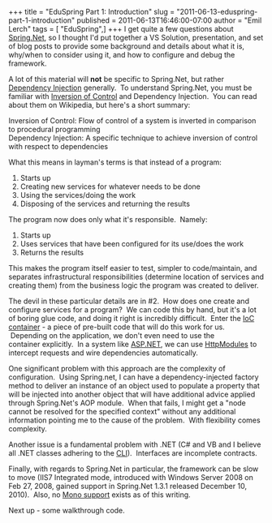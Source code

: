 +++
title = "EduSpring Part 1: Introduction"
slug = "2011-06-13-eduspring-part-1-introduction"
published = 2011-06-13T16:46:00-07:00
author = "Emil Lerch"
tags = [ "EduSpring",]
+++
I get quite a few questions about
[Spring.Net](http://springframework.net/), so I thought I'd put together
a VS Solution, presentation, and set of blog posts to provide some
background and details about what it is, why/when to consider using it,
and how to configure and debug the framework.  
  
A lot of this material will **not** be specific to Spring.Net, but
rather [Dependency
Injection](http://en.wikipedia.org/wiki/Dependency_injection) generally.
 To understand Spring.Net, you must be familiar with [Inversion of
Control](http://en.wikipedia.org/wiki/Inversion_of_control) and
Dependency Injection.  You can read about them on Wikipedia, but here's
a short summary:  
  
Inversion of Control: Flow of control of a system is inverted in
comparison to procedural programming  
Dependency Injection: A specific technique to achieve inversion of
control with respect to dependencies  
  
What this means in layman's terms is that instead of a program:  
  

1.  Starts up
2.  Creating new services for whatever needs to be done
3.  Using the services/doing the work
4.  Disposing of the services and returning the results

The program now does only what it's responsible.  Namely:

1.  Starts up
2.  Uses services that have been configured for its use/does the work
3.  Returns the results

This makes the program itself easier to test, simpler to code/maintain,
and separates infrastructural responsibilities (determine location of
services and creating them) from the business logic the program was
created to deliver.

  

The devil in these particular details are in \#2.  How does one create
and configure services for a program?  We can code this by hand, but
it's a lot of boring glue code, and doing it right is incredibly
difficult.  Enter the [IoC
container](http://www.martinfowler.com/articles/injection.html) - a
piece of pre-built code that will do this work for us.  Depending on the
application, we don't even need to use the container explicitly.  In a
system like [ASP.NET](http://www.asp.net/), we can use
[HttpModules](http://msdn.microsoft.com/en-us/library/system.web.ihttpmodule.aspx)
to intercept requests and wire dependencies automatically.

  

One significant problem with this approach are the complexity of
configuration.  Using Spring.net, I can have a dependency-injected
factory method to deliver an instance of an object used to populate a
property that will be injected into another object that will have
additional advice applied through Spring.Net's AOP module.  When that
fails, I might get a "node cannot be resolved for the specified context"
without any additional information pointing me to the cause of the
problem.  With flexibility comes complexity.

  

Another issue is a fundamental problem with .NET (C\# and VB and I
believe all .NET classes adhering to the
[CLI](http://www.ecma-international.org/publications/files/ECMA-ST/Ecma-335.pdf)).
 Interfaces are incomplete contracts.  

  

Finally, with regards to Spring.Net in particular, the framework can be
slow to move (IIS7 Integrated mode, introduced with Windows Server 2008
on Feb 27, 2008, gained support in Spring.Net 1.3.1 released December
10, 2010).  Also, no [Mono
support](http://forum.springframework.net/showthread.php?t=6875) exists
as of this writing.

  

Next up - some walkthrough code.
